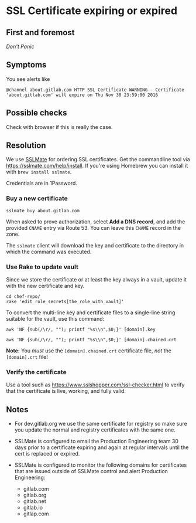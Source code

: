 # SSL Certificate expiring or expired

## First and foremost

*Don't Panic*

## Symptoms

You see alerts like

```
@channel about.gitlab.com HTTP SSL Certificate WARNING - Certificate 'about.gitlab.com' will expire on Thu Nov 30 23:59:00 2016
```

## Possible checks

Check with browser if this is really the case.

## Resolution

We use [SSLMate] for ordering SSL certificates. Get the commandline tool via
https://sslmate.com/help/install. If you're using Homebrew you can install it with `brew install sslmate`.

Credentials are in 1Password.

### Buy a new certificate

```
sslmate buy about.gitlab.com
```

When asked to prove authorization, select **Add a DNS record**, and add the
provided `CNAME` entry via Route 53. You can leave this `CNAME` record in the zone.

The `sslmate` client will download the key and certificate to the directory in
which the command was executed.

### Use Rake to update vault

Since we store the certificate or at least the key always in a vault, update it with the new certificate and key.

```
cd chef-repo/
rake 'edit_role_secrets[the_role_with_vault]'
```

To convert the multi-line key and certificate files to a single-line string
suitable for the vault, use this command:

```
awk 'NF {sub(/\r/, ""); printf "%s\\n",$0;}' [domain].key

awk 'NF {sub(/\r/, ""); printf "%s\\n",$0;}' [domain].chained.crt
```

**Note:** You _must_ use the `[domain].chained.crt` certificate file, _not_ the
`[domain].crt` file!

### Verify the certificate

Use a tool such as <https://www.sslshopper.com/ssl-checker.html> to verify that
the certificate is live, working, and fully valid.

## Notes

* For dev.gitlab.org we use the same certificate for registry so make sure you
  update the normal and registry certificates with the same one.

* SSLMate is configured to email the Production Engineering team 30 days prior
  to a certificate expiring and again at regular intervals until the cert is
  replaced or expired.

* SSLMate is configured to monitor the following domains for certificates that 
  are issued outside of SSLMate control and alert Production Engineering:
  * gitlab.com
  * gitlab.org
  * gitlab.net
  * gitlab.io
  * gitlap.com

[SSLMate]: https://sslmate.com/
